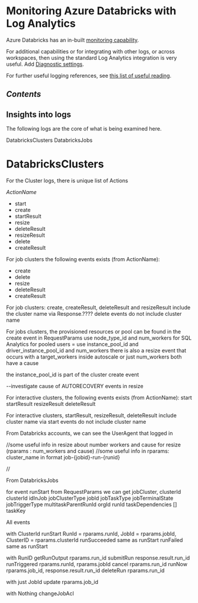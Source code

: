 # Monitoring Azure Databricks with Log Analytics


Azure Databricks has an in-built [monitoring capability](https://docs.microsoft.com/en-gb/azure/databricks/administration-guide/account-settings/azure-diagnostic-logs). 

For additional capabilities or for integrating with other logs, or across workspaces, then using the standard Log Analytics integration is very useful.
Add [Diagnostic settings](/media/DiagnosticSettings.png).

For further useful logging references, see [this list of useful reading](/useful_reading.md).

## *Contents*





## Insights into logs

The following logs are the core of what is being examined here.

DatabricksClusters
DatabricksJobs

# DatabricksClusters
For the Cluster logs, there is unique list of Actions

*ActionName*
- start
- create
- startResult
- resize
- deleteResult
- resizeResult
- delete
- createResult

For job clusters the following events exists (from ActionName):
+ create
+ delete
+ resize
+ deleteResult
+ createResult

For job clusters:
create, createResult, deleteResult and resizeResult include the cluster name via Response.????
delete events do not include cluster name

For jobs clusters, the provisioned resources or pool can be found in the create event
in RequestParams
    use node_type_id and num_workers for SQL Analytics
    for pooled users = use instance_pool_id and driver_instance_pool_id and num_workers
there is also a resize event that occurs
    with a target_workers inside autoscale
    or just num_workers
    both have a cause

the instance_pool_id is part of the cluster create event

--investigate cause of AUTORECOVERY events in resize



For interactive clusters, the following events exists (from ActionName):
start
startResult
resizeResult
deleteResult 

For interactive clusters,
startResult, resizeResult, deleteResult include cluster name via
start events do not include cluster name

From Databricks accounts, we can see the UserAgent that logged in 

//some useful info in resize  about number workers and cause for resize (rparams : num_workers and cause)
//some useful info in rparams: cluster_name in format job-{jobid}-run-{runid}

//

From DatabricksJobs

for event runStart
    from RequestParams
 we can get jobCluster, clusterId
 clusterId
idInJob
jobClusterType
jobId
jobTaskType
jobTerminalState
jobTriggerType
multitaskParentRunId
orgId
runId
taskDependencies
[]
taskKey


All events

with ClusterId
runStart    RunId = rparams.runId, JobId = rparams.jobId, ClusterID = rparams.clusterId
runSucceeded same as runStart
runFailed same as runStart

with RunID
getRunOutput    rparams.run_id
submitRun   response.result.run_id
runTriggered rparams.runId, rparams.jobId
cancel  rparams.run_id
runNow rparams.job_id, response.result.run_id
deleteRun rparams.run_id

with just JobId
update  rparams.job_id

with Nothing
changeJobAcl